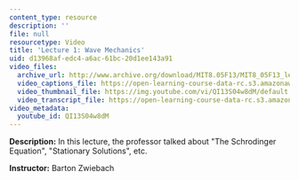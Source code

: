 ```yaml
---
content_type: resource
description: ''
file: null
resourcetype: Video
title: 'Lecture 1: Wave Mechanics'
uid: d13968af-edc4-a6ac-61bc-20d1ee143a91
video_files:
  archive_url: http://www.archive.org/download/MIT8.05F13/MIT8_05F13_lec01_300k.mp4
  video_captions_file: https://open-learning-course-data-rc.s3.amazonaws.com/8-05-quantum-physics-ii-fall-2013/f68dfed4f76e5501924ae0c9062e0d05_QI13S04w8dM.vtt
  video_thumbnail_file: https://img.youtube.com/vi/QI13S04w8dM/default.jpg
  video_transcript_file: https://open-learning-course-data-rc.s3.amazonaws.com/8-05-quantum-physics-ii-fall-2013/ce43ff6a0b3c8cf52d11118b976ab2a7_QI13S04w8dM.pdf
video_metadata:
  youtube_id: QI13S04w8dM
---
```


**Description:** In this lecture, the professor talked about "The Schrodinger Equation", "Stationary Solutions", etc.

**Instructor:** Barton Zwiebach
